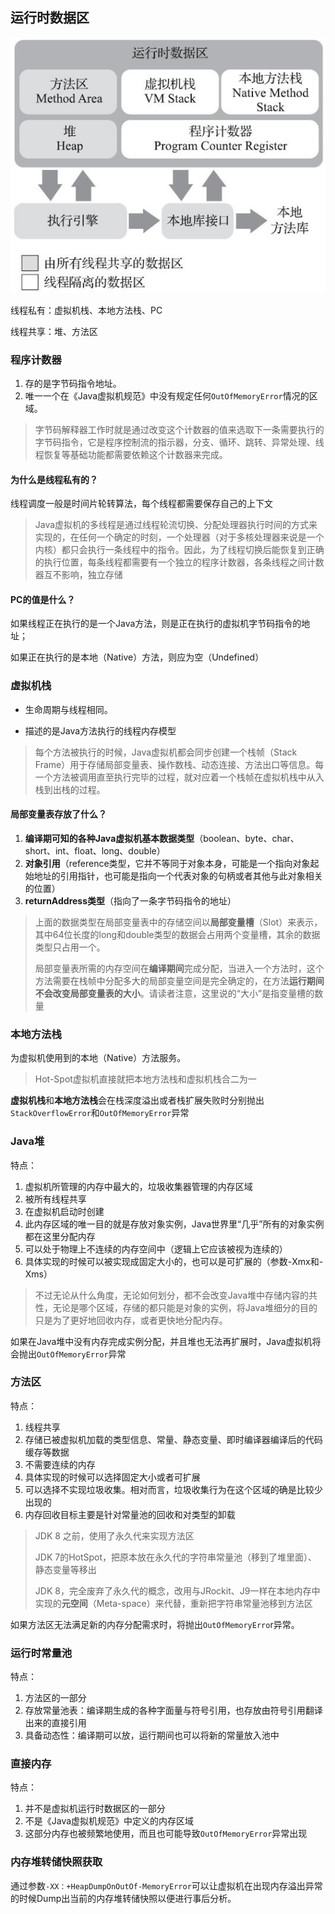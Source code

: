 ## 运行时数据区

![image-20220506191407324](images/image-20220506191407324.png)

线程私有：虚拟机栈、本地方法栈、PC

线程共享：堆、方法区

### 程序计数器

1. 存的是字节码指令地址。
2. 唯一一个在《Java虚拟机规范》中没有规定任何`OutOfMemoryError`情况的区域。

> 字节码解释器工作时就是通过改变这个计数器的值来选取下一条需要执行的字节码指令，它是程序控制流的指示器，分支、循环、跳转、异常处理、线程恢复等基础功能都需要依赖这个计数器来完成。

#### 为什么是线程私有的？

线程调度一般是时间片轮转算法，每个线程都需要保存自己的上下文

> Java虚拟机的多线程是通过线程轮流切换、分配处理器执行时间的方式来实现的，在任何一个确定的时刻，一个处理器（对于多核处理器来说是一个内核）都只会执行一条线程中的指令。因此，为了线程切换后能恢复到正确的执行位置，每条线程都需要有一个独立的程序计数器，各条线程之间计数器互不影响，独立存储

#### PC的值是什么？

如果线程正在执行的是一个Java方法，则是正在执行的虚拟机字节码指令的地址；

如果正在执行的是本地（Native）方法，则应为空（Undefined）

### 虚拟机栈

- 生命周期与线程相同。

- 描述的是Java方法执行的线程内存模型

> 每个方法被执行的时候，Java虚拟机都会同步创建一个栈帧（Stack Frame）用于存储局部变量表、操作数栈、动态连接、方法出口等信息。每一个方法被调用直至执行完毕的过程，就对应着一个栈帧在虚拟机栈中从入栈到出栈的过程。

#### 局部变量表存放了什么？

1. **编译期可知的各种Java虚拟机基本数据类型**（boolean、byte、char、short、int、float、long、double）
2. **对象引用**（reference类型，它并不等同于对象本身，可能是一个指向对象起始地址的引用指针，也可能是指向一个代表对象的句柄或者其他与此对象相关的位置）
3. **returnAddress类型**（指向了一条字节码指令的地址）

>上面的数据类型在局部变量表中的存储空间以**局部变量槽**（Slot）来表示，其中64位长度的long和double类型的数据会占用两个变量槽，其余的数据类型只占用一个。
>
>局部变量表所需的内存空间在**编译期间**完成分配，当进入一个方法时，这个方法需要在栈帧中分配多大的局部变量空间是完全确定的，在方法**运行期间不会改变局部变量表的大小**。请读者注意，这里说的“大小”是指变量槽的数量

### 本地方法栈

为虚拟机使用到的本地（Native）方法服务。

> Hot-Spot虚拟机直接就把本地方法栈和虚拟机栈合二为一



**虚拟机栈**和**本地方法栈**会在栈深度溢出或者栈扩展失败时分别抛出`StackOverflowError`和`OutOfMemoryError`异常

### Java堆

特点：

1. 虚拟机所管理的内存中最大的，垃圾收集器管理的内存区域
2. 被所有线程共享
3. 在虚拟机启动时创建
4. 此内存区域的唯一目的就是存放对象实例，Java世界里“几乎”所有的对象实例都在这里分配内存
5. 可以处于物理上不连续的内存空间中（逻辑上它应该被视为连续的）
6. 具体实现的时候可以被实现成固定大小的，也可以是可扩展的（参数-Xmx和-Xms）

> 不过无论从什么角度，无论如何划分，都不会改变Java堆中存储内容的共性，无论是哪个区域，存储的都只能是对象的实例，将Java堆细分的目的只是为了更好地回收内存，或者更快地分配内存。

如果在Java堆中没有内存完成实例分配，并且堆也无法再扩展时，Java虚拟机将会抛出`OutOfMemoryError`异常

### 方法区

特点：

1. 线程共享
2. 存储已被虚拟机加载的类型信息、常量、静态变量、即时编译器编译后的代码缓存等数据
3. 不需要连续的内存
4. 具体实现的时候可以选择固定大小或者可扩展
5. 可以选择不实现垃圾收集。相对而言，垃圾收集行为在这个区域的确是比较少出现的
6. 内存回收目标主要是针对常量池的回收和对类型的卸载

>JDK 8 之前，使用了永久代来实现方法区
>
>JDK 7的HotSpot，把原本放在永久代的字符串常量池（移到了堆里面）、静态变量等移出
>
>JDK 8，完全废弃了永久代的概念，改用与JRockit、J9一样在本地内存中实现的**元空间**（Meta-space）来代替，重新把字符串常量池移到方法区

如果方法区无法满足新的内存分配需求时，将抛出`OutOfMemoryErro`r异常。

### 运行时常量池

特点：

1. 方法区的一部分
2. 存放常量池表：编译期生成的各种字面量与符号引用，也存放由符号引用翻译出来的直接引用
3. 具备动态性：编译期可以放，运行期间也可以将新的常量放入池中

### 直接内存

特点：

1. 并不是虚拟机运行时数据区的一部分
2. 不是《Java虚拟机规范》中定义的内存区域
3. 这部分内存也被频繁地使用，而且也可能导致`OutOfMemoryError`异常出现

### 内存堆转储快照获取

通过参数`-XX：+HeapDumpOnOutOf-MemoryError`可以让虚拟机在出现内存溢出异常的时候Dump出当前的内存堆转储快照以便进行事后分析。
